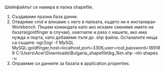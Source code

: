 Шейпфайлът се намира в папка shapefile.

1. Създаваме празна база данни.
2. Отваряме cmd и влизаме с него в папката, където ни е инсталиран Workbench. Пишем командата като ако искаме сменяме името на базата(goldfinger в случая), username и pass с нашите, ако има нужда и порта, като добавяме пътя до .shp файла. Останалите неща са същите:
ogr2ogr -f MySQL MySQL:goldfinger,host=localhost,port=3306,user=root,password=189189 C:\Users\Acer\Downloads\Bulgaria_shapefile\bg_1km.shp -nln shapes -u
3. Оправяме си данните за базата в application.properties.
